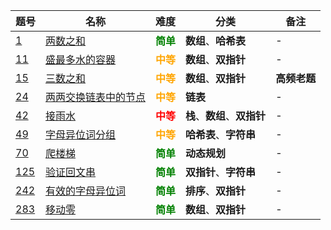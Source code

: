 | 题号                                                         | 名称                                                       | 难度                                        | 分类                         | 备注         |
| ------------------------------------------------------------ | ---------------------------------------------------------- | ------------------------------------------- | ---------------------------- | ------------ |
| [1](https://leetcode-cn.com/problems/two-sum/)               | [两数之和](Problems\1.Two-Sum.md)                          | <strong style="color:green;">简单</strong>  | **数组**、**哈希表**         | -            |
| [11](https://leetcode-cn.com/problems/container-with-most-water/) | [盛最多水的容器](Problems\11.Container-With-Most-Water.md) | <strong style="color:orange;">中等</strong> | **数组**、**双指针**         | -            |
| [15](https://leetcode-cn.com/problems/3sum/)                 | [三数之和](Problems\15.3Sum.md)                            | <strong style="color:orange;">中等</strong> | **数组**、**双指针**         | **高频老题** |
| [24](https://leetcode-cn.com/problems/swap-nodes-in-pairs/)  | [两两交换链表中的节点](Problems\24.Swap-Nodes-in-Pairs.md) | <strong style="color:orange;">中等</strong> | **链表**                     | -            |
| [42](https://leetcode-cn.com/problems/trapping-rain-water/)  | [接雨水](Problems\42.Trapping-Rain-Water.md)               | <strong style="color:red;">中等</strong>    | **栈**、**数组**、**双指针** | -            |
| [49](https://leetcode-cn.com/problems/group-anagrams/)       | [字母异位词分组](Problems\49.Group-Anagrams.md)            | <strong style="color:orange;">中等</strong> | **哈希表**、**字符串**       | -            |
| [70](https://leetcode-cn.com/problems/climbing-stairs/)      | [爬楼梯](Problems\70.Climbing-Stairs.md)                   | <strong style="color:green;">简单</strong>  | **动态规划**                 | -            |
| [125](https://leetcode-cn.com/problems/valid-palindrome/)    | [验证回文串](Problems\125.Valid-Palindrome.md)             | <strong style="color:green;">简单</strong>  | **双指针**、**字符串**       | -            |
| [242](https://leetcode-cn.com/problems/valid-anagram/)       | [有效的字母异位词](Problems\242.Valid-Anagram.md)          | <strong style="color:green;">简单</strong>  | **排序**、**双指针**         | -            |
| [283](https://leetcode-cn.com/problems/move-zeroes/)         | [移动零](Problems\283.Move-Zeroes.md)                      | <strong style="color:green;">简单</strong>  | **数组**、**双指针**         | -            |


